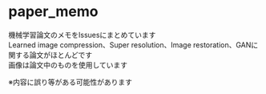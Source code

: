 # paper_memo
機械学習論文のメモをIssuesにまとめています   
Learned image compression、Super resolution、Image restoration、GANに関する論文がほとんどです  
画像は論文中のものを使用しています    


※内容に誤り等がある可能性があります

